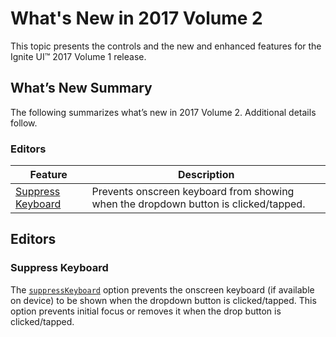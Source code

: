 ﻿<!--
|metadata|
{
    "fileName": "whats-new-in-2017-volume2",
    "controlName": [],
    "tags": []
}
|metadata|
-->

# What's New in 2017 Volume 2

This topic presents the controls and the new and enhanced features for the Ignite UI™ 2017 Volume 1 release.


## What’s New Summary

The following summarizes what’s new in 2017 Volume 2. Additional details follow.

### Editors

Feature | Description
---|---
[Suppress Keyboard](#suppressKeyboard)| Prevents onscreen keyboard from showing when the dropdown button is clicked/tapped.

## Editors

### <a id="suppressKeyboard"></a> Suppress Keyboard

The [`suppressKeyboard`](ui.igtexteditor#options:suppressKeyboard) option prevents the onscreen keyboard (if available on device) to be shown when the dropdown button is clicked/tapped. This option prevents initial focus or removes it when the drop button is clicked/tapped.